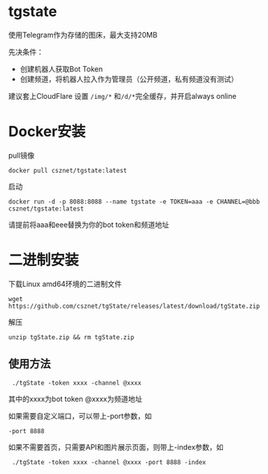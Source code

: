 # tgstate

使用Telegram作为存储的图床，最大支持20MB

先决条件：
 - 创建机器人获取Bot Token
 - 创建频道，将机器人拉入作为管理员（公开频道，私有频道没有测试）

建议套上CloudFlare 设置 ```/img/*``` 和```/d/*```完全缓存，并开启always online

Docker安装
====

pull镜像
```
docker pull csznet/tgstate:latest
```

启动
```
docker run -d -p 8088:8088 --name tgstate -e TOKEN=aaa -e CHANNEL=@bbb csznet/tgstate:latest
```

请提前将aaa和eee替换为你的bot token和频道地址


 二进制安装
====
 下载Linux amd64环境的二进制文件
 ```
 wget https://github.com/csznet/tgState/releases/latest/download/tgState.zip
 ```
 解压
 ```
 unzip tgState.zip && rm tgState.zip
 ```
 使用方法
----

```
 ./tgState -token xxxx -channel @xxxx
```

其中的xxxx为bot token @xxxx为频道地址

如果需要自定义端口，可以带上-port参数，如
```
-port 8888
```
如果不需要首页，只需要API和图片展示页面，则带上-index参数，如
```
 ./tgState -token xxxx -channel @xxxx -port 8888 -index
 ```
